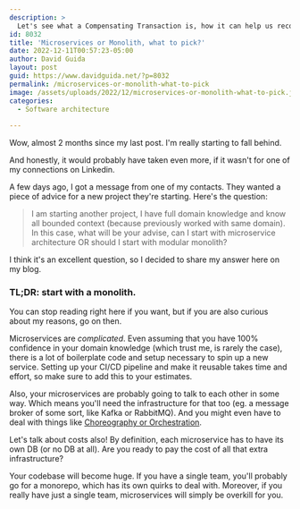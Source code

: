 ```yaml
---
description: >
  Let's see what a Compensating Transaction is, how it can help us recover from errors and how important it is to have deep knowledge of our domain before running them.
id: 8032
title: 'Microservices or Monolith, what to pick?'
date: 2022-12-11T00:57:23-05:00
author: David Guida
layout: post
guid: https://www.davidguida.net/?p=8032
permalink: /microservices-or-monolith-what-to-pick
image: /assets/uploads/2022/12/microservices-or-monolith-what-to-pick.jpg
categories:  
  - Software architecture
  
---
```


Wow, almost 2 months since my last post. I'm really starting to fall behind.

And honestly, it would probably have taken even more, if it wasn't for one of my connections on Linkedin. 

A few days ago, I got a message from one of my contacts. They wanted a piece of advice for a new project they're starting. Here's the question:

> I am starting another project, I have full domain knowledge and know all bounded context (because previously worked with same domain). In this case, what will be your advise, can I start with microservice architecture OR
should I start with modular monolith?

I think it's an excellent question, so I decided to share my answer here on my blog.

### TL;DR: start with a monolith.

You can stop reading right here if you want, but if you are also curious about my reasons, go on then.

Microservices are _complicated_. Even assuming that you have 100% confidence in your domain knowledge (which trust me, is rarely the case), there is a lot of boilerplate code and setup necessary to spin up a new service. Setting up your CI/CD pipeline and make it reusable takes time and effort, so make sure to add this to your estimates.

Also, your microservices are probably going to talk to each other in some way. Which means you'll need the infrastructure for that too (eg. a message broker of some sort, like Kafka or RabbitMQ). And you might even have to deal with things like <a target='_blank' href='/opensleigh-a-saga-management-library-for-net-core/'>Choreography or Orchestration</a>.

Let's talk about costs also! By definition, each microservice has to have its own DB (or no DB at all). Are you ready to pay the cost of all that extra infrastructure?

Your codebase will become huge. If you have a single team, you'll probably go for a monorepo, which has its own quirks to deal with. 
Moreover, if you really have just a single team, microservices will simply be overkill for you.